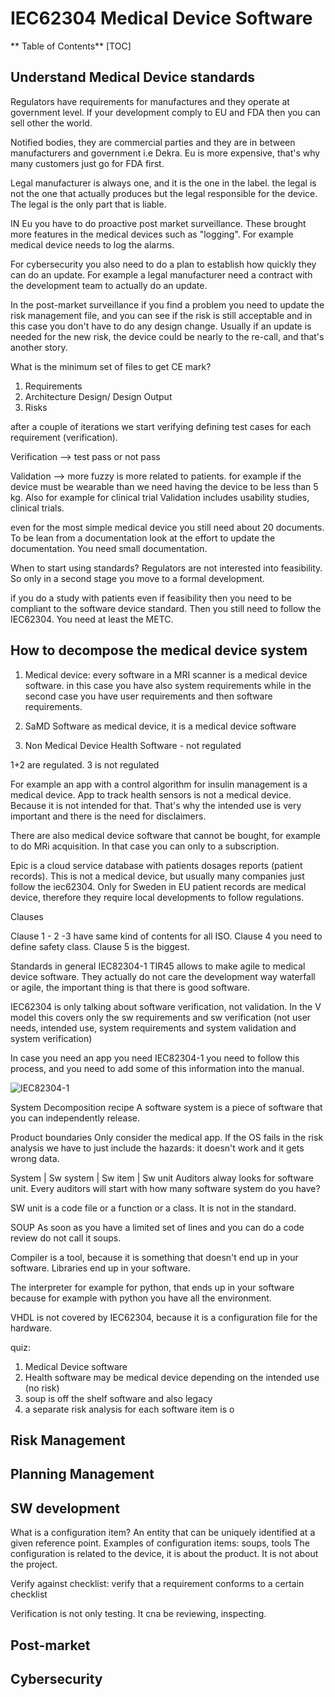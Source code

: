 # IEC62304 Medical Device Software

** Table of Contents**
[TOC]

## Understand Medical Device standards
Regulators have requirements for manufactures and they operate at government level.
If your development comply to EU and FDA then you can sell other the world.

Notified bodies, they are commercial parties and they are in between manufacturers and government i.e Dekra. Eu is more expensive, that's why many customers just go for FDA first.

Legal manufacturer is always one, and it is the one in the label. the legal is not the one that actually produces but the legal responsible for the device. 
The legal is the only part that is liable.

IN Eu you have to do proactive post market surveillance. These brought more features in the medical devices such as "logging". For example medical device needs to log the alarms.

For cybersecurity you also need to do a plan to establish how quickly they can do an update. For example a legal manufacturer need a contract with the development team to actually do an update.

In the post-market surveillance if you find a problem you need to update the risk management file, and you can see if the risk is still acceptable and in this case you don't have to do any design change. Usually if an update is needed for the new risk, the device could be nearly to the re-call, and that's another story. 

What is the minimum set of files to get CE mark?
1. Requirements
1. Architecture Design/ Design Output
1. Risks

after a couple of iterations we start verifying defining test cases for each requirement (verification).

Verification --> test pass or not pass

Validation --> more fuzzy is more related to patients. for example if the device must be wearable than we need having the device to be less than 5 kg. Also for example for clinical trial 
Validation includes usability studies, clinical trials. 

even for the most simple medical device you still need about 20 documents. 
To be lean from a documentation look at the effort to update the documentation. You need small documentation.

When to start using standards?
Regulators are not interested into feasibility. So only in a second stage you move to a formal development.

if you do a study with patients even if feasibility  then you need to be compliant to the software device standard. Then you still need to follow the IEC62304. You need at least the METC.


## How to decompose the medical device system
1. Medical device: every software in a MRI scanner is a medical device software. in this case you have also system requirements while in the second case you have user requirements and then software requirements.

2. SaMD Software as medical device, it is a medical device software

3. Non Medical Device Health Software - not regulated

1+2 are regulated. 3 is not regulated

For example an app with a control algorithm for insulin management is a medical device. 
App to track health sensors is not a medical device. Because it is not intended for that. That's why the intended use is very important and there is the need for disclaimers. 

There are also medical device software that cannot be bought, for example to do MRi acquisition. In that case you can only to a subscription. 

Epic is a cloud service database with patients dosages reports (patient records). This is not a medical device, but usually many companies just follow the iec62304. Only for Sweden in EU patient records are medical device, therefore they require local developments to follow regulations. 

Clauses

Clause 1 - 2 -3 have same kind of contents for all ISO.
Clause 4 you need to define safety class.
Clause 5 is the biggest.

Standards in general
IEC82304-1
TIR45 allows to make agile to medical device software. They actually do not care the development way waterfall or agile, the important thing is that there is good software.

IEC62304 is only talking about software verification, not validation. In the V model this covers only the sw requirements and sw verification (not user needs, intended use, system requirements and system validation and system verification)

In case you need an app you need IEC82304-1 you need to follow this process, and you need to add some of this information into the manual.

![IEC82304-1](imgs/img12.png)

System Decomposition recipe
A software system is a piece of software that you can independently release.

Product boundaries
Only consider the medical app. 
If the OS fails in the risk analysis we have to just include the hazards: it doesn't work and it gets wrong data.

System | Sw system | Sw item | Sw unit
Auditors alway looks for software unit.
Every auditors will start with how many software system do you have?

SW unit is a code file or a function or a class. It is not in the standard. 

SOUP 
As soon as you have a limited set of lines and you can do a code review do not call it soups.

Compiler is a tool, because it is something that doesn't end up in your software. Libraries end up in your software.

The interpreter for example for python, that ends up in your software because for example with python you have all the environment.

VHDL is not covered by IEC62304, because it is a configuration file for the hardware.

quiz:
1. Medical Device software 
1. Health software may be medical device depending on the intended use (no risk)
1. soup is off the shelf software and also legacy
1. a separate risk analysis for each software item is o

## Risk Management

## Planning Management

## SW development

What is a configuration item? 
An entity that can be uniquely identified at a given reference point. 
Examples of configuration items: soups, tools
The configuration is related to the device, it is about the product. It is not about the project. 

Verify against checklist: verify that a requirement conforms to a certain checklist 

Verification is not only testing. It cna be reviewing, inspecting. 

## Post-market

## Cybersecurity